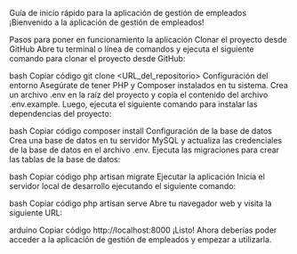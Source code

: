 Guía de inicio rápido para la aplicación de gestión de empleados
¡Bienvenido a la aplicación de gestión de empleados!

Pasos para poner en funcionamiento la aplicación
Clonar el proyecto desde GitHub
Abre tu terminal o línea de comandos y ejecuta el siguiente comando para clonar el proyecto desde GitHub:

bash
Copiar código
git clone <URL_del_repositorio>
Configuración del entorno
Asegúrate de tener PHP y Composer instalados en tu sistema. Crea un archivo .env en la raíz del proyecto y copia el contenido del archivo .env.example. Luego, ejecuta el siguiente comando para instalar las dependencias del proyecto:

bash
Copiar código
composer install
Configuración de la base de datos
Crea una base de datos en tu servidor MySQL y actualiza las credenciales de la base de datos en el archivo .env. Ejecuta las migraciones para crear las tablas de la base de datos:

bash
Copiar código
php artisan migrate
Ejecutar la aplicación
Inicia el servidor local de desarrollo ejecutando el siguiente comando:

bash
Copiar código
php artisan serve
Abre tu navegador web y visita la siguiente URL:

arduino
Copiar código
http://localhost:8000
¡Listo! Ahora deberías poder acceder a la aplicación de gestión de empleados y empezar a utilizarla.
